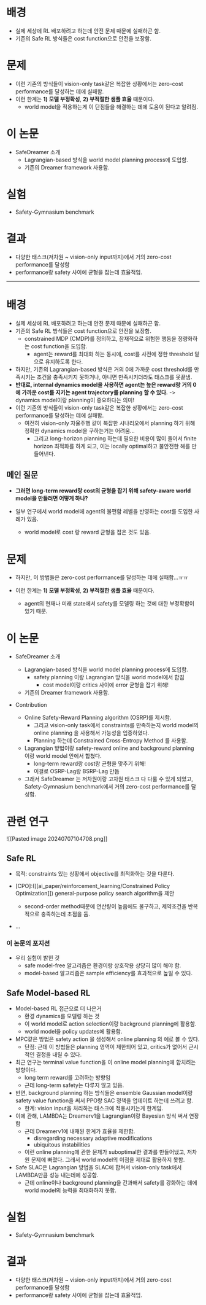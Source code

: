 # 배경
- 실제 세상에 RL 배포하려고 하는데 안전 문제 때문에 실패하곤 함.
- 기존의 Safe RL 방식들은 cost function으로 안전을 보장함.

# 문제
- 이런 기존의 방식들이 vision-only task같은 복잡한 상황에서는 zero-cost performance를 달성하는 데에 실패함.
- 이런 한계는 **1) 모델 부정확성**, **2) 부적절한 샘플 효율** 때문이다.
	- world model을 적용하는게 이 단점들을 해결하는 데에 도움이 된다고 알려짐.

# 이 논문
- SafeDreamer 소개
	- Lagrangian-based 방식을 world model planning process에 도입함.
	- 기존의 Dreamer framework 사용함.

# 실험
- Safety-Gymnasium benchmark

# 결과
- 다양한 태스크(저차원 ~ vision-only input까지)에서 거의 zero-cost performance를 달성함
- performance랑 safety 사이에 균형을 잡는데 효율적임.


---
# 배경
- 실제 세상에 RL 배포하려고 하는데 안전 문제 때문에 실패하곤 함.
- 기존의 Safe RL 방식들은 cost function으로 안전을 보장함.
	- constrained MDP (CMDP)를 정의하고, 잠재적으로 위험한 행동을 정량화하는 cost function을 도입함.
		- agent는 reward를 최대화 하는 동시에, cost를 사전에 정한 threshold 밑으로 유지하도록 한다.
-  하지만, 기존의 Lagrangian-based 방식은 거의 0에 가까운 cost threshold를 만족시키는 조건을 충족시키지 못하거나, 아니면 만족시키더라도 태스크를 못끝냄.
- **반대로, internal dynamics model을 사용하면 agent는 높은 reward랑 거의 0에 가까운 cost를 지키는 agent trajectory를 planning 할 수 있다.** -> dynamics model이랑 planning이 중요하다는 의미!
- 이런 기존의 방식들이 vision-only task같은 복잡한 상황에서는 zero-cost performance를 달성하는 데에 실패함.
	- 여전히 vision-only 자율주행 같이 복잡한 시나리오에서 planning 하기 위해 정확한 dynamics model을 구하는거는 어려움...
		- 그리고 long-horizon planning 하는데 필요한 비용이 많이 들어서 finite horizon 최적화를 하게 되고, 이는 locally optimal하고 불안전한 해를 만들어낸다.

## 메인 질문
- **그러면 long-term reward랑 cost의 균형을 잡기 위해 safety-aware world model을 만들러면 어떻게 하나?**

- 일부 연구에서 world model에 agent의 불편함 레벨을 반영하는 cost를 도입한 사례가 있음.
	- world model로 cost 랑 reward 균형을 잡은 것도 있음.
# 문제
- 하지만, 이 방법들은 zero-cost performance를 달성하는 데에 실패함...ㅠㅠ

	
- 이런 한계는 **1) 모델 부정확성**, **2) 부적절한 샘플 효율** 때문이다.
	- agent의 현재나 미래 state에서 safety를 모델링 하는 것에 대한 부정확함이 있기 때문.

# 이 논문
- SafeDreamer 소개
	- Lagrangian-based 방식을 world model planning process에 도입함.
		- safety planning 이랑 Lagrangian 방식을 world model에서 합침
			- cost model이랑 critics 사이에 error 균형을 잡기 위해!
	- 기존의 Dreamer framework 사용함.

- Contribution
	- Online Safety-Reward Planning algorithm (OSRP)를 제시함.
		- 그리고 vision-only task에서 constraints를 만족하는지 world model의 online planning 을 사용해서 가능성을 입증하였다.
		- Planning 하는데 Constrained Cross-Entropy Method 를 사용함.
	- Lagrangian 방법이랑 safety-reward online and background planning 이랑 world model 안에서 합쳤다.
		- long-term reward랑 cost랑 균형을 맞추기 위해!
		- 이걸로 OSRP-Lag랑 BSRP-Lag 만듬
	- 그래서 SafeDreamer 는 저차원이랑 고차원 태스크 다 다룰 수 있게 되었고, Safety-Gymnasium benchmark에서 거의 zero-cost performance를 달성함.

# 관련 연구

![[Pasted image 20240707104708.png]]

## Safe RL
- 목적: constraints 있는 상황에서 objective를 최적화하는 것을 다룬다.

- [CPO]:([[ai_paper/reinforcement_learning/Constrained Policy Optimization]]) general-purpose policy search algorithm을 제안
	- second-order method때문에 연산량이 높음에도 불구하고, 제약조건을 반복적으로 충족하는데 초점을 둠.
- ...

### 이 논문의 포지션
- 우리 실험이 밝힌 것
	- safe model-free 알고리즘은 환경이랑 상호작용 상당히 많이 해야 함.
	- model-based 알고리즘은 sample efficiency를 효과적으로 높일 수 있다.


## Safe Model-based RL
- Model-based RL 접근으로 더 나은거
	- 환경 dynamics를 모델링 하는 것
	- 이 world model로 action selection이랑 background planning에 활용함.
	- world model을 policy updates에 활용함.
- MPC같은 방법은 safety action 을 생성해서 online planning 의 예로 볼 수 있다.
	- 단점: 근데 이 방법들은 planning 영역이 제한되어 있고, critics가 없어서 근시적인 결정을 내릴 수 있다.
- 최근 연구는 terminal value function을 이 online model planning에 합치려는 방향이다.
	- long term reward를 고려하는 방향임
	- 근데 long-term safety는 다루지 않고 있음.
- 반면, background planning 하는 방식들은 ensemble Gaussian model이랑 safety value function을 써서 PPO랑 SAC 정책을 업데이트 하는데 쓰려고 함.
	- 한계: vision input을 처리하는 태스크에 적용시키는게 한계임.
- 이에 관해, LAMBDA는 Dreamerv1을 Lagrangian이랑 Bayesian 방식 써서 연장함
	- 근데 Dreamerv1에 내재된 한계가 효율을 제한함.
		- disregarding necessary adaptive modifications
		- ubiquitous instabilities
	- 이런 online planning에 관한 문제가 suboptimal한 결과를 만들어냈고, 저차원 문제에 빠졌다. 그래서 world model의 이점을 제대로 활용하지 못함.
- Safe SLAC은 Lagrangian 방법을 SLAC에 합쳐서 vision-only task에서 LAMBDA만큼 성능 내는데에 성공함.
	- 근데 online이나 background planning을 간과해서 safety를 강화하는 데에 world model의 능력을 최대화하지 못함.

# 실험
- Safety-Gymnasium benchmark

# 결과
- 다양한 태스크(저차원 ~ vision-only input까지)에서 거의 zero-cost performance를 달성함
- performance랑 safety 사이에 균형을 잡는데 효율적임.
